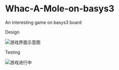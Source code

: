 # Whac-A-Mole-on-basys3
An interesting game on basys3 board

Design

![游戏界面示意图](https://user-images.githubusercontent.com/60931195/167532035-fa9a5e0e-cbe3-467b-b3b7-ab7a1ab105ec.jpg)


Testing 

![游戏进行中](https://user-images.githubusercontent.com/60931195/167532127-b362ec3a-cfdc-4b47-a1ea-7353cde16d03.jpg)

